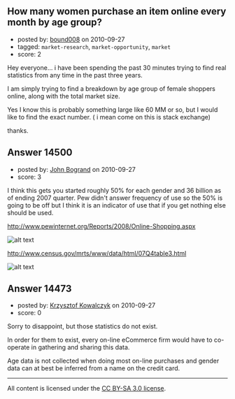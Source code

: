 ## How many women purchase an item online every month by age group?

- posted by: [bound008](https://stackexchange.com/users/-1/4463-bound008) on 2010-09-27
- tagged: `market-research`, `market-opportunity`, `market`
- score: 2

Hey everyone... i have been spending the past 30 minutes trying to find real statistics from any time in the past three years.

I am simply trying to find a breakdown by age group of female shoppers online, along with the total market size.

Yes I know this is probably something large like 60 MM or so, but I would like to find the exact number. ( i mean come on this is stack exchange)

thanks.


## Answer 14500

- posted by: [John Bogrand](https://stackexchange.com/users/-1/3577-john-bogrand) on 2010-09-27
- score: 3

<p>I think this gets you started roughly 50% for each gender and 36 billion as of ending 2007 quarter.  Pew didn't answer frequency of use so the 50% is going to be off but I think it is an indicator of use that if you get nothing else should be used.</p>

<p><a href="http://www.pewinternet.org/Reports/2008/Online-Shopping.aspx" rel="nofollow">http://www.pewinternet.org/Reports/2008/Online-Shopping.aspx</a></p>

<p><img src="http://i.stack.imgur.com/EgkLf.jpg" alt="alt text"></p>

<p><a href="http://www.census.gov/mrts/www/data/html/07Q4table3.html" rel="nofollow">http://www.census.gov/mrts/www/data/html/07Q4table3.html</a></p>

<p><img src="http://i.stack.imgur.com/eiZxJ.gif" alt="alt text"></p>



## Answer 14473

- posted by: [Krzysztof Kowalczyk](https://stackexchange.com/users/-1/3945-krzysztof-kowalczyk) on 2010-09-27
- score: 0

Sorry to disappoint, but those statistics do not exist.

In order for them to exist, every on-line eCommerce firm would have to co-operate in gathering and sharing this data.

Age data is not collected when doing most on-line purchases and gender data can at best be inferred from a name on the credit card.




---

All content is licensed under the [CC BY-SA 3.0 license](https://creativecommons.org/licenses/by-sa/3.0/).
